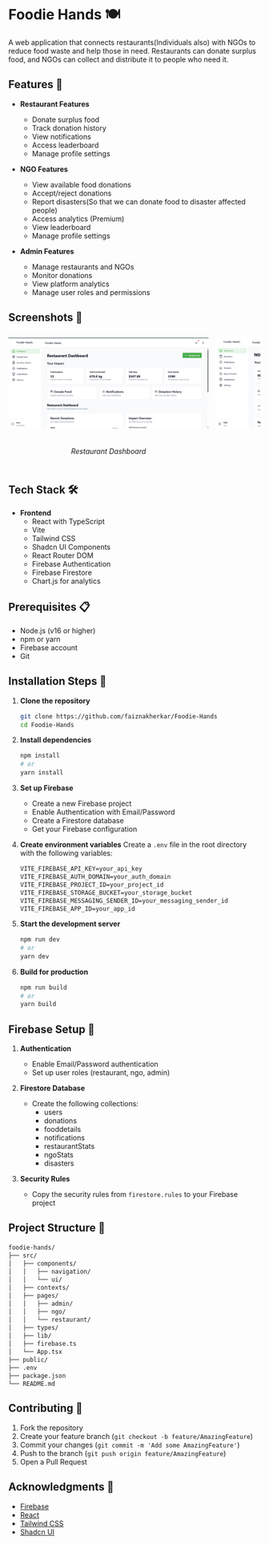 # Foodie Hands 🍽️

A web application that connects restaurants(Individuals also) with NGOs to reduce food waste and help those in need. Restaurants can donate surplus food, and NGOs can collect and distribute it to people who need it.

## Features 🌟

- **Restaurant Features**
  - Donate surplus food
  - Track donation history
  - View notifications
  - Access leaderboard
  - Manage profile settings

- **NGO Features**
  - View available food donations
  - Accept/reject donations
  - Report disasters(So that we can donate food to disaster affected people)
  - Access analytics (Premium)
  - View leaderboard
  - Manage profile settings

- **Admin Features**
  - Manage restaurants and NGOs
  - Monitor donations
  - View platform analytics
  - Manage user roles and permissions

## Screenshots 📸

<div style="overflow-x: auto; white-space: nowrap; padding: 10px 0;">

<img src="./public/screenshots/Restaurant%20Dashboard.png" alt="Restaurant Dashboard" width="400" style="display: inline-block; margin-right: 10px;"/>
<img src="./public/screenshots/NGO%20Dashboard.png" alt="NGO Dashboard" width="400" style="display: inline-block; margin-right: 10px;"/>
<img src="./public/screenshots/AdminDashboard.png" alt="Admin Dashboard" width="400" style="display: inline-block; margin-right: 10px;"/>
<img src="./public/screenshots/Analytics-NGO.png" alt="NGO Analysis" width="400" style="display: inline-block; margin-right: 10px;"/>
<img src="./public/screenshots/AdminDonationsTrackcing.png" alt="Admin Donations Tracking" width="400" style="display: inline-block; margin-right: 10px;"/>
<img src="./public/screenshots/Leaderboard.png" alt="Leaderboard" width="400" style="display: inline-block; margin-right: 10px;"/>
<img src="./public/screenshots/notification.png" alt="Notifications" width="400" style="display: inline-block;"/>

</div>

<div style="overflow-x: auto; white-space: nowrap; padding: 10px 0;">

<p style="display: inline-block; margin-right: 10px; width: 400px; text-align: center;"><i>Restaurant Dashboard</i></p>
<p style="display: inline-block; margin-right: 10px; width: 400px; text-align: center;"><i>NGO Dashboard</i></p>
<p style="display: inline-block; margin-right: 10px; width: 400px; text-align: center;"><i>Admin Dashboard</i></p>
<p style="display: inline-block; margin-right: 10px; width: 400px; text-align: center;"><i>NGO Analytics</i></p>
<p style="display: inline-block; margin-right: 10px; width: 400px; text-align: center;"><i>Admin Donations Tracking</i></p>
<p style="display: inline-block; margin-right: 10px; width: 400px; text-align: center;"><i>Global Leaderboard</i></p>
<p style="display: inline-block; width: 400px; text-align: center;"><i>Real-time Notifications</i></p>

</div>

## Tech Stack 🛠️

- **Frontend**
  - React with TypeScript
  - Vite
  - Tailwind CSS
  - Shadcn UI Components
  - React Router DOM
  - Firebase Authentication
  - Firebase Firestore
  - Chart.js for analytics

## Prerequisites 📋

- Node.js (v16 or higher)
- npm or yarn
- Firebase account
- Git

## Installation Steps 🚀

1. **Clone the repository**
   ```bash
   git clone https://github.com/faiznakherkar/Foodie-Hands
   cd Foodie-Hands
   ```

2. **Install dependencies**
   ```bash
   npm install
   # or
   yarn install
   ```

3. **Set up Firebase**
   - Create a new Firebase project
   - Enable Authentication with Email/Password
   - Create a Firestore database
   - Get your Firebase configuration

4. **Create environment variables**
   Create a `.env` file in the root directory with the following variables:
   ```env
   VITE_FIREBASE_API_KEY=your_api_key
   VITE_FIREBASE_AUTH_DOMAIN=your_auth_domain
   VITE_FIREBASE_PROJECT_ID=your_project_id
   VITE_FIREBASE_STORAGE_BUCKET=your_storage_bucket
   VITE_FIREBASE_MESSAGING_SENDER_ID=your_messaging_sender_id
   VITE_FIREBASE_APP_ID=your_app_id
   ```

5. **Start the development server**
   ```bash
   npm run dev
   # or
   yarn dev
   ```

6. **Build for production**
   ```bash
   npm run build
   # or
   yarn build
   ```

## Firebase Setup 🔧

1. **Authentication**
   - Enable Email/Password authentication
   - Set up user roles (restaurant, ngo, admin)

2. **Firestore Database**
   - Create the following collections:
     - users
     - donations
     - fooddetails
     - notifications
     - restaurantStats
     - ngoStats
     - disasters

3. **Security Rules**
   - Copy the security rules from `firestore.rules` to your Firebase project

## Project Structure 📁

```
foodie-hands/
├── src/
│   ├── components/
│   │   ├── navigation/
│   │   └── ui/
│   ├── contexts/
│   ├── pages/
│   │   ├── admin/
│   │   ├── ngo/
│   │   └── restaurant/
│   ├── types/
│   ├── lib/
│   ├── firebase.ts
│   └── App.tsx
├── public/
├── .env
├── package.json
└── README.md
```

## Contributing 🤝

1. Fork the repository
2. Create your feature branch (`git checkout -b feature/AmazingFeature`)
3. Commit your changes (`git commit -m 'Add some AmazingFeature'`)
4. Push to the branch (`git push origin feature/AmazingFeature`)
5. Open a Pull Request


## Acknowledgments 🙏

- [Firebase](https://firebase.google.com/)
- [React](https://reactjs.org/)
- [Tailwind CSS](https://tailwindcss.com/)
- [Shadcn UI](https://ui.shadcn.com/)


